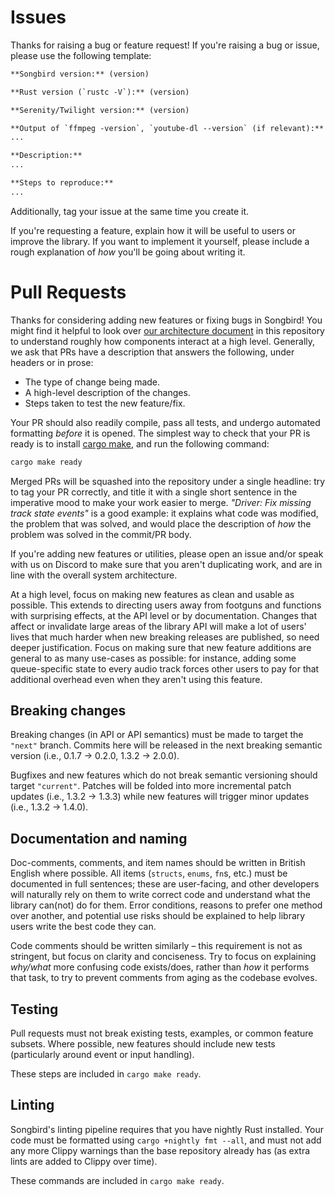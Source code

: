# Issues
Thanks for raising a bug or feature request!
If you're raising a bug or issue, please use the following template:

```md
**Songbird version:** (version)

**Rust version (`rustc -V`):** (version)

**Serenity/Twilight version:** (version)

**Output of `ffmpeg -version`, `youtube-dl --version` (if relevant):**
...

**Description:**
...

**Steps to reproduce:**
...
```

Additionally, tag your issue at the same time you create it.

If you're requesting a feature, explain how it will be useful to users or improve the library.
If you want to implement it yourself, please include a rough explanation of *how* you'll be going about writing it.

# Pull Requests
Thanks for considering adding new features or fixing bugs in Songbird!
You might find it helpful to look over [our architecture document] in this repository to understand roughly how components interact at a high level.
Generally, we ask that PRs have a description that answers the following, under headers or in prose:

* The type of change being made.
* A high-level description of the changes.
* Steps taken to test the new feature/fix.

Your PR should also readily compile, pass all tests, and undergo automated formatting *before* it is opened.
The simplest way to check that your PR is ready is to install [cargo make], and run the following command:
```sh
cargo make ready
```

Merged PRs will be squashed into the repository under a single headline: try to tag your PR correctly, and title it with a single short sentence in the imperative mood to make your work easier to merge.
*"Driver: Fix missing track state events"* is a good example: it explains what code was modified, the problem that was solved, and would place the description of *how* the problem was solved in the commit/PR body.

If you're adding new features or utilities, please open an issue and/or speak with us on Discord to make sure that you aren't duplicating work, and are in line with the overall system architecture.

At a high level, focus on making new features as clean and usable as possible.
This extends to directing users away from footguns and functions with surprising effects, at the API level or by documentation.
Changes that affect or invalidate large areas of the library API will make a lot of users' lives that much harder when new breaking releases are published, so need deeper justification.
Focus on making sure that new feature additions are general to as many use-cases as possible: for instance, adding some queue-specific state to every audio track forces other users to pay for that additional overhead even when they aren't using this feature.

## Breaking changes
Breaking changes (in API or API semantics) must be made to target the `"next"` branch.
Commits here will be released in the next breaking semantic version (i.e., 0.1.7 -> 0.2.0, 1.3.2 -> 2.0.0).

Bugfixes and new features which do not break semantic versioning should target `"current"`.
Patches will be folded into more incremental patch updates (i.e., 1.3.2 -> 1.3.3) while new features will trigger minor updates (i.e., 1.3.2 -> 1.4.0).

## Documentation and naming
Doc-comments, comments, and item names should be written in British English where possible.
All items (`structs`, `enums`, `fn`s, etc.) must be documented in full sentences; these are user-facing, and other developers will naturally rely on them to write correct code and understand what the library can(not) do for them.
Error conditions, reasons to prefer one method over another, and potential use risks should be explained to help library users write the best code they can.

Code comments should be written similarly – this requirement is not as stringent, but focus on clarity and conciseness.
Try to focus on explaining *why/what* more confusing code exists/does, rather than *how* it performs that task, to try to prevent comments from aging as the codebase evolves.

## Testing
Pull requests must not break existing tests, examples, or common feature subsets.
Where possible, new features should include new tests (particularly around event or input handling).

These steps are included in `cargo make ready`.

## Linting
Songbird's linting pipeline requires that you have nightly Rust installed.
Your code must be formatted using `cargo +nightly fmt --all`, and must not add any more Clippy warnings than the base repository already has (as extra lints are added to Clippy over time).

These commands are included in `cargo make ready`.

[cargo make]: https://github.com/sagiegurari/cargo-make
[our architecture document]: ARCHITECTURE.md

